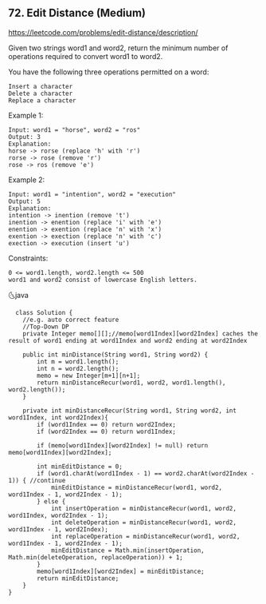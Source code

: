 ## 72. Edit Distance (Medium)
https://leetcode.com/problems/edit-distance/description/

Given two strings word1 and word2, return the minimum number of operations required to convert word1 to word2.

You have the following three operations permitted on a word:
    
    Insert a character
    Delete a character
    Replace a character
 

Example 1:
    
    Input: word1 = "horse", word2 = "ros"
    Output: 3
    Explanation: 
    horse -> rorse (replace 'h' with 'r')
    rorse -> rose (remove 'r')
    rose -> ros (remove 'e')
Example 2:
    
    Input: word1 = "intention", word2 = "execution"
    Output: 5
    Explanation: 
    intention -> inention (remove 't')
    inention -> enention (replace 'i' with 'e')
    enention -> exention (replace 'n' with 'x')
    exention -> exection (replace 'n' with 'c')
    exection -> execution (insert 'u')
 

Constraints:

    0 <= word1.length, word2.length <= 500
    word1 and word2 consist of lowercase English letters.

  🌜java

      class Solution {
        //e.g. auto correct feature
        //Top-Down DP
        private Integer memo[][];//memo[word1Index][word2Index] caches the result of word1 ending at word1Index and word2 ending at word2Index
    
        public int minDistance(String word1, String word2) {
            int m = word1.length();
            int n = word2.length();
            memo = new Integer[m+1][n+1];
            return minDistanceRecur(word1, word2, word1.length(), word2.length());
        }
        
        private int minDistanceRecur(String word1, String word2, int word1Index, int word2Index){
            if (word1Index == 0) return word2Index;
            if (word2Index == 0) return word1Index;
    
            if (memo[word1Index][word2Index] != null) return memo[word1Index][word2Index];
            
            int minEditDistance = 0;
            if (word1.charAt(word1Index - 1) == word2.charAt(word2Index - 1)) { //continue
                minEditDistance = minDistanceRecur(word1, word2, word1Index - 1, word2Index - 1);
            } else {
                int insertOperation = minDistanceRecur(word1, word2, word1Index, word2Index - 1);
                int deleteOperation = minDistanceRecur(word1, word2, word1Index - 1, word2Index);
                int replaceOperation = minDistanceRecur(word1, word2, word1Index - 1, word2Index - 1);
                minEditDistance = Math.min(insertOperation, Math.min(deleteOperation, replaceOperation)) + 1;
            }
            memo[word1Index][word2Index] = minEditDistance;
            return minEditDistance;
        }
    }
       
